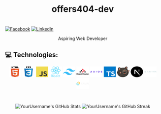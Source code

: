 # <p align="center">offers404-dev</p>
 
# <p align="center">
  [![Facebook](https://img.shields.io/badge/Facebook-%231877F2.svg?logo=Facebook&logoColor=white)](https://facebook.com/rakim0101)
  [![LinkedIn](https://img.shields.io/badge/LinkedIn-%230077B5.svg?logo=linkedin&logoColor=white)](https://linkedin.com/in/rakimabdullah)
</p>

<p align="center">Aspiring Web Developer</p>

## 💻 Technologies:
<div align="center">
  <img alt="HTML" height="35" width="40" src="https://raw.githubusercontent.com/devicons/devicon/master/icons/html5/html5-original-wordmark.svg">
  <img alt="CSS" height="35" width="40" src="https://raw.githubusercontent.com/devicons/devicon/master/icons/css3/css3-original-wordmark.svg">
  <img alt="JavaScript" height="35" width="40" src="https://raw.githubusercontent.com/devicons/devicon/master/icons/javascript/javascript-original.svg">
  <img alt="React" height="35" width="40" src="https://raw.githubusercontent.com/devicons/devicon/master/icons/react/react-original-wordmark.svg">
  <img alt="TailwindCSS" height="35" width="40" src="https://raw.githubusercontent.com/devicons/devicon/master/icons/tailwindcss/tailwindcss-original.svg">
  <img alt="React Router" height="35" width="40" src="https://raw.githubusercontent.com/devicons/devicon/master/icons/reactrouter/reactrouter-original-wordmark.svg">
  <img alt="Axios" height="35" width="40" src="https://raw.githubusercontent.com/devicons/devicon/master/icons/axios/axios-plain-wordmark.svg">
  <img alt="TypeScript" height="35" width="40" src="https://raw.githubusercontent.com/devicons/devicon/master/icons/typescript/typescript-original.svg">
  <img alt="Zustand" height="35" width="40" src="https://raw.githubusercontent.com/devicons/devicon/master/icons/zustand/zustand-original.svg">
  <img alt="Next.JS" height="35" width="40" src="https://raw.githubusercontent.com/devicons/devicon/master/icons/nextjs/nextjs-original.svg">
  <img alt="Electron" height="35" width="40" src="https://raw.githubusercontent.com/devicons/devicon/master/icons/electron/electron-original-wordmark.svg">
  <img alt="Tauri" height="35" width="40" src="https://raw.githubusercontent.com/devicons/devicon/master/icons/tauri/tauri-original-wordmark.svg">
  
</div>

<p>&nbsp;</p>  

<div align="center">
    <img alt="YourUsername's GitHub Stats" width="47%" src="https://github-readme-stats.vercel.app/api?username=offers404-dev&show_icons=true&theme=dracula&count_private=true&hide_border=true">
    <img alt="YourUsername's GitHub Streak" width="50%" src="https://github-readme-streak-stats.herokuapp.com/?user=offers404-dev&theme=dracula&hide_border=true">
</div>
